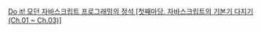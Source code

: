 [Do it! 모던 자바스크립트 프로그래밍의 정석 [첫째마당. 자바스크립트의 기본기 다지기(Ch.01 ~ Ch.03)]](https://nninzoo.tistory.com/104)
